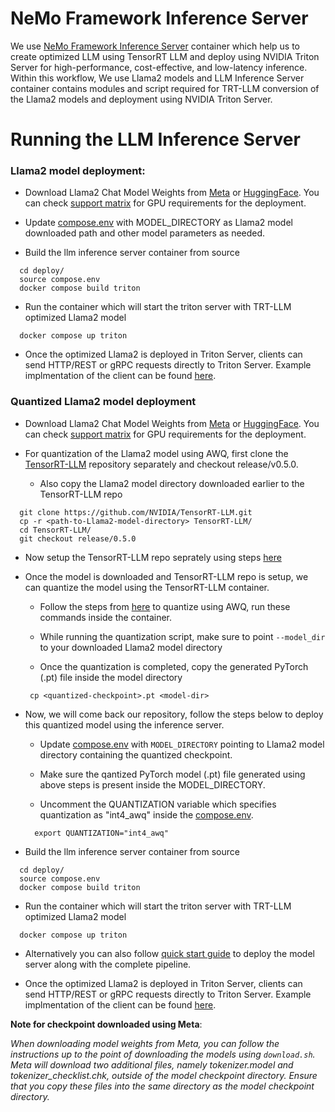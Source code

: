 # NeMo Framework Inference Server

We use [NeMo Framework Inference Server](https://docs.nvidia.com/nemo-framework/user-guide/latest/deployingthenemoframeworkmodel.html) container which help us to create optimized LLM using TensorRT LLM and deploy using NVIDIA Triton Server for high-performance, cost-effective, and low-latency inference. Within this workflow, We use Llama2 models and LLM Inference Server container contains modules and script required for TRT-LLM conversion of the Llama2 models and deployment using NVIDIA Triton Server.


# Running the LLM Inference Server

### Llama2 model deployment:

- Download Llama2 Chat Model Weights from [Meta](https://ai.meta.com/resources/models-and-libraries/llama-downloads/) or [HuggingFace](https://huggingface.co/meta-llama/Llama-2-13b-chat-hf/). You can check [support matrix](support_matrix.md) for GPU requirements for the deployment.

- Update [compose.env](../../deploy/compose/compose.env) with MODEL_DIRECTORY as Llama2 model downloaded path and other model parameters as needed.

- Build the llm inference server container from source
```
  cd deploy/
  source compose.env
  docker compose build triton
```
- Run the container which will start the triton server with TRT-LLM optimized Llama2 model
```
  docker compose up triton
```

- Once the optimized Llama2 is deployed in Triton Server, clients can send HTTP/REST or gRPC requests directly to Triton Server. Example implmentation of the client can be found [here](../llm-inference-server/model_server_client/trt_llm.py).



### Quantized Llama2 model deployment

- Download Llama2 Chat Model Weights from [Meta](https://ai.meta.com/resources/models-and-libraries/llama-downloads/) or [HuggingFace](https://huggingface.co/meta-llama/Llama-2-13b-chat-hf/). You can check [support matrix](support_matrix.md) for GPU requirements for the deployment.

- For quantization of the Llama2 model using AWQ, first clone the [TensorRT-LLM](https://github.com/NVIDIA/TensorRT-LLM/tree/release/0.5.0) repository separately and checkout release/v0.5.0. 

   - Also copy the Llama2 model directory downloaded earlier to the TensorRT-LLM repo
  
```
  git clone https://github.com/NVIDIA/TensorRT-LLM.git
  cp -r <path-to-Llama2-model-directory> TensorRT-LLM/
  cd TensorRT-LLM/
  git checkout release/0.5.0
```

- Now setup the TensorRT-LLM repo seprately using steps [here](https://github.com/NVIDIA/TensorRT-LLM/blob/release/0.5.0/docs/source/installation.md)

- Once the model is downloaded and TensorRT-LLM repo is setup, we can quantize the model using the TensorRT-LLM container.

  - Follow the steps from [here](https://github.com/NVIDIA/TensorRT-LLM/tree/v0.5.0/examples/llama#awq) to quantize using AWQ, run these commands inside the container.

  - While running the quantization script, make sure to point `--model_dir` to your downloaded Llama2 model directory

  - Once the quantization is completed, copy the generated PyTorch (.pt) file inside the model directory

  ```
   cp <quantized-checkpoint>.pt <model-dir>
  ```

- Now, we will come back our repository, follow the steps below to deploy this quantized model using the inference server.

  - Update [compose.env](../../deploy/compose/compose.env) with `MODEL_DIRECTORY` pointing to Llama2 model directory containing the quantized checkpoint.

  - Make sure the qantized PyTorch model (.pt) file generated using above steps is present inside the MODEL_DIRECTORY.



  - Uncomment the QUANTIZATION variable which specifies quantization as "int4_awq" inside the [compose.env](../../deploy/compose/compose.env).
  ```
    export QUANTIZATION="int4_awq"
  ```

- Build the llm inference server container from source
```
  cd deploy/
  source compose.env
  docker compose build triton
```
- Run the container which will start the triton server with TRT-LLM optimized Llama2 model
```
  docker compose up triton
```

- Alternatively you can also follow [quick start guide](../../RetrievalAugmentedGeneration/README.md) to deploy the model server along with the complete pipeline.

- Once the optimized Llama2 is deployed in Triton Server, clients can send HTTP/REST or gRPC requests directly to Triton Server. Example implmentation of the client can be found [here](../llm-inference-server/model_server_client/trt_llm.py).


**Note for checkpoint downloaded using Meta**:

*When downloading model weights from Meta, you can follow the instructions up to the point of downloading the models using ``download.sh``. Meta will download two additional files, namely tokenizer.model and tokenizer_checklist.chk, outside of the model checkpoint directory. Ensure that you copy these files into the same directory as the model checkpoint directory.*
